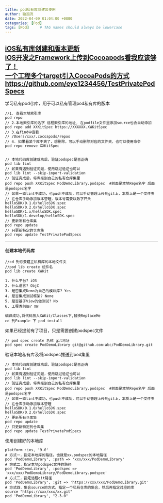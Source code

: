 ```yaml
---
title: pod私有库创建及使用
author: 独孤流
date: 2022-04-09 01:04:00 +0800
categories: [Pod]
tags: [Pod]     # TAG names should always be lowercase
---
```


[iOS私有库创建和版本更新](https://www.jianshu.com/p/32eaecc87c90)\
[iOS开发之Framework上传到Cocoapods看我应该够了！](https://www.jianshu.com/p/a181b47f8881)\
[一个工程多个target引入CocoaPods的方式](https://blog.csdn.net/appleLg/article/details/86508251)\
https://github.com/eye1234456/TestPrivatePodSpecs
----

学习私有pod仓库，用于可以私有管理pod私有库的版本  

```
//1. 查看本地索引库
pod repo
// 2.本地索引库的名字 远程索引库的地址, 在podfile文件里添加source也会自动添加
pod repo add XXKitSpec https://XXXXXX.XWKitSpec
// 3.在find中查看
// /Users/xxx/.cocoapods/repos
// 4. 如果看某个库不爽了，想删除，可以手动删除对应的文件夹，也可以使用命令
pod repo remove XXKitSpec


// 本地代码库创建成功后，验证podspec是否正确
pod lib lint
// 如果有遇到验证问题，使用跳过验证也可以
pod lib lint --skip-import-validation
// 验证完成后，将库推到自己的私有仓库集里
pod repo push XXKitSpec PodDemoLibrary.podspec  #前面是本地Repo名字 后面是podspec名字
// 如果一直lint不成功，也push不成功，可以手动管理上传到git上，本质上是一个文件夹
// 在仓库手动添加版本管理，版本号需要以数字开头
helloSDK/0.1.0/helloSDK.spec
helloSDK/0.2.0/helloSDK.spec
helloSDK/1.x/helloSDK.spec
helloSDK/1.develop/helloSDK.spec
// 更新所有仓库集
pod repo update
// 只更新特定的仓库集
pod repo update TestPrivatePodSpecs
```
------

#### 创建本地代码库  

```
//cd 到你要建立私有库的本地文件夹
//pod lib create 组件名
pod lib create XWKit

1. 什么平台? iOS
2. 什么语言? ObjC
3. 是否集成Demo为自己的模块库? Yes
4. 是否集成测试框架? None
5. 是否基于View的做测试? No
6. 工程类前缀? XW

编译成功,将代码放入XWKit/Classes下,替换ReplaceMe
cd 到Example 下 pod install
```

如果已经提前有了项目，只是需要创建podspec文件

```
// pod spec create 名称 git地址
pod spec create PodDemoLibrary git@github.com:abc/PodDemoLibrary.git
```

验证本地私有库及将podspec推送到pod集里

```
// 本地代码库创建成功后，验证podspec是否正确
pod lib lint
// 如果有遇到验证问题，使用跳过验证也可以
pod lib lint --skip-import-validation
// 验证完成后，将库推到自己的私有仓库集里
pod repo push XXKitSpec PodDemoLibrary.podspec  #前面是本地Repo名字 后面是podspec名字
// 如果一直lint不成功，也push不成功，可以手动管理上传到git上，本质上是一个文件夹
// 在仓库手动添加版本管理
helloSDK/0.1.0/helloSDK.spec
helloSDK/0.2.0/helloSDK.spec
// 更新所有仓库集
pod repo update
// 只更新特定的仓库集
pod repo update TestPrivatePodSpecs
```

使用创建好的本地库

```
platform :ios, '9.0'
# 方式一，指定本地库的路径，也就是xx.podspec的本地路径
pod 'PodDemoLibrary', :path => 'xxx/xxx/PodDemoLibrary'      
# 方式二，指定本地podspec文件的路径
pod 'PodDemoLibrary', :podspec => 'xxx/xxx/PodDemoLibrary/PodDemoLibrary.podspec' 
# 方式三，指定远程git路径
pod 'PodDemoLibrary', :git => 'https://xxx/xxx/PodDemoLibrary.git' 
# 方式四，集合source的方式，指定一个私有仓库的集合，然后再指定对应的库
source "https://xxx/xxx/xx.git"
pod 'PodDemoLibrary', "2.3.0"
```
